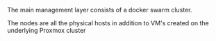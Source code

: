 The main management layer consists of a docker swarm cluster.

The nodes are all the physical hosts in addition to VM's created on the underlying Proxmox cluster